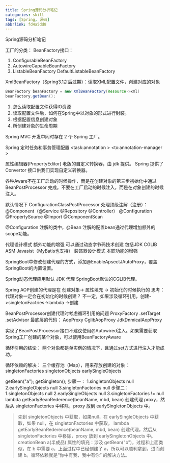 ```yaml
---
title: Spring源码分析笔记
categories: skill
tags: [Spring, 源码]
abbrlink: fd4a5dd8
---
```


Spring源码分析笔记

<!-- more -->

<!-- @import "[TOC]" {cmd="toc" depthFrom=2 depthTo=4 orderedList=true} -->

工厂的分类：
BeanFactory接口：

1. ConfigurableBeanFactory
2. AutowireCapableBeanFactory
3. ListableBeanFactory
    DefaultListableBeanFactory

XmlBeanFactory（Spring3.1之后过期）：读取XML配置文件，创建对应的对象

```java
BeanFactory beanFactory = new XmlBeanFactory(Resource->xml)
beanFactory.getBean();
```

1. 怎么读取配置文件获得IO资源
2. 读取配置文件后，如何在Spring中以对象的形式进行封装。
3. 根据配置信息创建对象
4. 所创建对象的生命周期

Spring MVC 开发中同时存在 2 个 Spring 工厂。

Spring 定时任务和事务管理配置
<task:annotation >
<tx:annotation-manager >

属性编辑器(PropertyEditor) 老版的自定义转换器，由 jdk 提供。
Spring 提供了 Convertor 接口供我们实现自定义转换器。

各种Aware不在工厂启动的时候操作，而是在创建对象的第三步初始化中通过 BeanPostProcessor 完成。不要在工厂启动的时候注入，而是在对象创建的时候注入。

默认情况下 ConfigurationClassPostProcessor 处理顶级注解（注册）：
@Component（@Service @Repository @Controller）
@Configuration
@PropertySource
@Import
@ComponentScan

@Configuration 注解的类中，@Bean 注解的配置bean通过代理增加额外的scope功能。

代理设计模式  额外功能的增强  可以通过动态字节码技术创建 包括JDK CGLIB ASM Javasist（MyBatis也支持）
装饰器设计模式  本职功能的增强

SpringBoot中修改创建代理的方式，添加@EnableApsectJAutoProxy，覆盖SpringBoot的内置设置。

Spring动态代理应用默认 JDK 代理
SpringBoot默认的CGLIB代理。

Spring AOP创建的代理是在 创建对象-> 属性填充 -> 初始化的时候执行的
思考：代理对象一定会在初始化的时候创建？
不一定，如果涉及循环引用，创建->singletonFactries->lambda ->创建

BeanPostProcessor创建代理时考虑循环引用的问题
ProxyFactory .setTarget .setAdvisor
最底层的代码：
AopProxy
CglibAopProxy JdkDnmicalAopProxy

实现了BeanPostProcessor接口不建议使用@Autowired注入。如果需要获取Spring工厂创建的某个对象，可以使用BeanFactoryAware

循环引用的结论：
两个对象都是单实例的情况下，且通过set方式进行注入才能成功。

循环依赖的解决：
三个缓存池（Map），用来存放创建的对象：
singletonFactories
singletonObjects
earlySingleObjects

getBean("a");
getSingleton();
步骤一：
1.singletonObjects    null
2.earlySingleObjects  null
3.singletonFactories  null
步骤二：
1.singletonObjects    null
2.earlySingleObjects  null
3.singletonFactories  != null lambda getEarlyBeanRederence(beanName, mbd, bean) 创建代理 proxy，然后从 singletonFactories 中移除，proxy 放到 earlySingletonObjects 中。

> 先到 singletonObjects 中获取，如果null，在 earlySingleObjects 中获取，如果 null，在 singletonFactories 中获取。
> lambda getEarlyBeanRederence(beanName, mbd, bean) 创建代理，然后从 singletonFactories 中移除，proxy 放到 earlySingletonObjects 中。
creationBean a(半成品)
属性的填充：涉及 getBean("b")，过程和上面类似，在 b 中需要 a，上面过程中已经创建了 a，所以可以顺利拿到，进而创建 b。循环依赖就是“你中有我，我中有你” 的解决方法。
